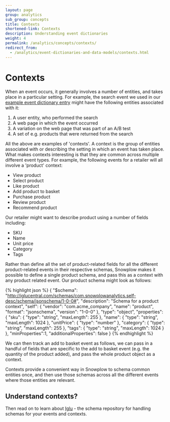 ```yaml
---
layout: page
group: analytics
sub_group: concepts
title: Contexts
shortened-link: Contexts
description: Understanding event dictionaries
weight: 4
permalink: /analytics/concepts/contexts/
redirect_from:
  - /analytics/event-dictionaries-and-data-models/contexts.html
---
```


# Contexts

When an event occurs, it generally involves a number of entities, and takes place in a particular setting. For example, the search event we used in our [example event dictionary entry](../event-dictionaries-and-schemas.html) might have the following entities associated with it:

1. A user entity, who performed the search
2. A web page in which the event occurred
3. A variation on the web page that was part of an A/B test
4. A set of e.g. products that were returned from the search

All the above are examples of 'contexts'. A context is the group of entities associated with or describing the setting in which an event has taken place. What makes contexts interesting is that they are common across multiple different event types. For example, the following events for a retailer will all involve a 'product' context:

* View product
* Select product
* Like product
* Add product to basket
* Purchase product
* Review product
* Recommend product

Our retailer might want to describe product using a number of fields including:

* SKU
* Name
* Unit price
* Category
* Tags

Rather than define all the set of product-related fields for all the different product-related events in their respective schemas, Snowplow makes it possible to define a single product schema, and pass this as a context with any product related event. Our product schema might look as follows:

{% highlight json %}
{
	"$schema": "http://iglucentral.com/schemas/com.snowplowanalytics.self-desc/schema/jsonschema/1-0-0#",
	"description": "Schema for a product context",
	"self": {
		"vendor": "com.acme_company",
		"name": "product",
		"format": "jsonschema",
		"version": "1-0-0"
	},
	"type": "object",
	"properties": {
		"sku": {
			"type": "string",
			"maxLength": 255
		},
		"name": {
			"type": "string",
			"maxLength": 1024
		},
		"unitPrice": {
			"type": "number"
		},
		"category": {
			"type": "string",
			"maxLength": 255
		},
		"tags": {
			"type": "string",
			"maxLength": 1024
		}
	},
	"minProperties":1,
	"additionalProperties": false
}
{% endhighlight %}

We can then track an add to basket event as follows, we can pass in a handful of fields that are specific to the add to basket event (e.g. the quantity of the product added), and pass the whole product object as a context.

Contexts provide a convenient way in Snowplow to schema common entities once, and then use those schemas across all the different events where those entities are relevant.

## Understand contexts?

Then read on to learn about [Iglu](iglu.html) - the schema repository for handling schemas for your events and contexts.
